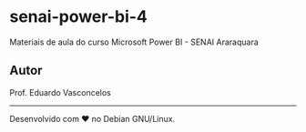 # senai-power-bi-4

Materiais de aula do curso Microsoft Power BI - SENAI Araraquara

## Autor 

Prof. Eduardo Vasconcelos 

---

Desenvolvido com ❤️ no Debian GNU/Linux.
